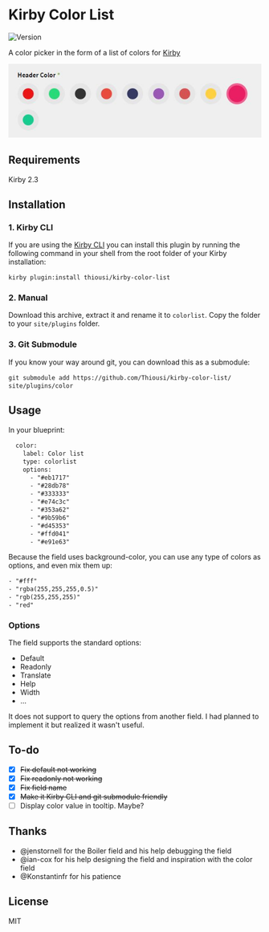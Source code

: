 # Kirby Color List
![Version](https://img.shields.io/badge/version-1.0.0-green.svg)

A color picker in the form of a list of colors for [Kirby](http://getkirby.com)

![Kirby Color List](https://github.com/Thiousi/kirby-color-list/blob/master/screenshot.jpg)

## Requirements

Kirby 2.3

## Installation

### 1. Kirby CLI

If you are using the [Kirby CLI](https://github.com/getkirby/cli) you can install this plugin by running the following command in your shell from the root folder of your Kirby installation:

```
kirby plugin:install thiousi/kirby-color-list
```

### 2. Manual
Download this archive, extract it and rename it to `colorlist`. Copy the folder to your `site/plugins` folder.

### 3. Git Submodule
If you know your way around git, you can download this as a submodule:

```
git submodule add https://github.com/Thiousi/kirby-color-list/ site/plugins/color
```

## Usage
In  your blueprint:

```
  color:
    label: Color list
    type: colorlist
    options: 
      - "#eb1717"
      - "#28db78"
      - "#333333"
      - "#e74c3c"
      - "#353a62"
      - "#9b59b6"
      - "#d45353"
      - "#ffd041"
      - "#e91e63"
```

Because the field uses background-color, you can use any type of colors as options, and even mix them up:

```
- "#fff"
- "rgba(255,255,255,0.5)"
- "rgb(255,255,255)"
- "red"
```

### Options
The field supports the standard options:
- Default
- Readonly
- Translate
- Help
- Width
- ...

It does not support to query the options from another field. I had planned to implement it but realized it wasn't useful.

## To-do
- [X] ~~Fix default not working~~
- [X] ~~Fix readonly not working~~
- [X] ~~Fix field name~~
- [X] ~~Make it Kirby CLI and git submodule friendly~~
- [ ] Display color value in tooltip. Maybe?

## Thanks
- @jenstornell for the Boiler field and his help debugging the field
- @ian-cox for his help designing the field and inspiration with the color field
- @Konstantinfr for his patience

## License
MIT